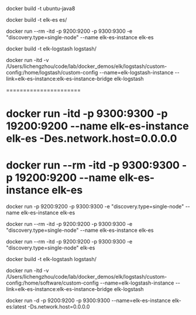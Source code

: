 docker build -t ubuntu-java8


docker build -t elk-es es/



docker run --rm -itd -p 9200:9200 -p 9300:9300 -e "discovery.type=single-node"  --name elk-es-instance elk-es 



docker build -t elk-logstash logstash/


docker run -itd -v /Users/lichengzhou/code/lab/docker_demos/elk/logstash/custom-config:/home/logstash/custom-config --name=elk-logstash-instance --link=elk-es-instance:elk-es-instance-bridge elk-logstash



======================




# docker run -itd -p 9300:9300 -p 19200:9200 --name elk-es-instance elk-es -Des.network.host=0.0.0.0
# docker run --rm -itd -p 9300:9300 -p 19200:9200 --name elk-es-instance elk-es 


docker run -p 9200:9200 -p 9300:9300 -e "discovery.type=single-node"  --name elk-es-instance elk-es 


docker run --rm -itd -p 9200:9200 -p 9300:9300 -e "discovery.type=single-node"  --name elk-es-instance elk-es 



docker run --rm -itd -p 9200:9200 -p 9300:9300 -e "discovery.type=single-node" elk-es 

docker build -t elk-logstash logstash/


docker run -itd -v /Users/lichengzhou/code/lab/docker_demos/elk/logstash/custom-config:/home/software/custom-config --name=elk-logstash-instance --link=elk-es-instance:elk-es-instance-bridge elk-logstash


docker run -d -p 9200:9200 -p 9300:9300 --name=elk-es-instance elk-es:latest -Ds.network.host=0.0.0.0